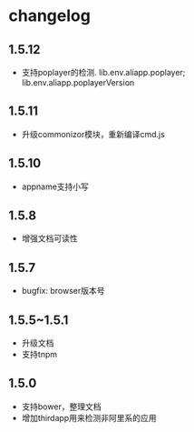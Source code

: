 # changelog
## 1.5.12

- 支持poplayer的检测. lib.env.aliapp.poplayer; lib.env.aliapp.poplayerVersion

## 1.5.11

- 升级commonizor模块，重新编译cmd.js

## 1.5.10

- appname支持小写

## 1.5.8

- 增强文档可读性

## 1.5.7

- bugfix: browser版本号

## 1.5.5~1.5.1

- 升级文档
- 支持tnpm

## 1.5.0

- 支持bower，整理文档
- 增加thirdapp用来检测非阿里系的应用

